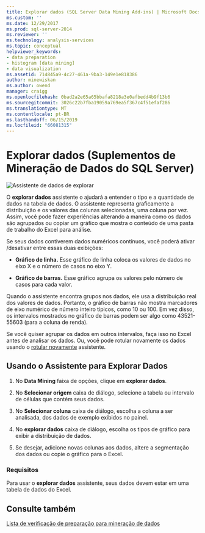 ```yaml
---
title: Explorar dados (SQL Server Data Mining Add-ins) | Microsoft Docs
ms.custom: ''
ms.date: 12/29/2017
ms.prod: sql-server-2014
ms.reviewer: ''
ms.technology: analysis-services
ms.topic: conceptual
helpviewer_keywords:
- data preparation
- histogram [data mining]
- data visualization
ms.assetid: 714845a9-4c27-461a-9ba3-149e1e818386
author: minewiskan
ms.author: owend
manager: craigg
ms.openlocfilehash: 0bad2a2e65a65bbafa8218a3e0afbedd4b9f13b6
ms.sourcegitcommit: 3026c22b7fba19059a769ea5f367c4f51efaf286
ms.translationtype: MT
ms.contentlocale: pt-BR
ms.lasthandoff: 06/15/2019
ms.locfileid: "66081315"
---
```

# <a name="explore-data-sql-server-data-mining-add-ins"></a>Explorar dados (Suplementos de Mineração de Dados do SQL Server)
  ![Assistente de dados de explorar](media/dmc-explore.gif "Assistente para explorar dados")  
  
 O **explorar dados** assistente o ajudará a entender o tipo e a quantidade de dados na tabela de dados. O assistente representa graficamente a distribuição e os valores das colunas selecionadas, uma coluna por vez. Assim, você pode fazer experiências alterando a maneira como os dados são agrupados ou copiar um gráfico que mostra o conteúdo de uma pasta de trabalho do Excel para análise.  
  
 Se seus dados contiverem dados numéricos contínuos, você poderá ativar /desativar entre essas duas exibições:  
  
-   **Gráfico de linha.** Esse gráfico de linha coloca os valores de dados no eixo X e o número de casos no eixo Y.  
  
-   **Gráfico de barras.** Esse gráfico agrupa os valores pelo número de casos para cada valor.  
  
 Quando o assistente encontra grupos nos dados, ele usa a distribuição real dos valores de dados. Portanto, o gráfico de barras não mostra marcadores de eixo numérico de número inteiro típicos, como 10 ou 100. Em vez disso, os intervalos mostrados no gráfico de barras podem ser algo como 43521-55603 (para a coluna de renda).  
  
 Se você quiser agrupar os dados em outros intervalos, faça isso no Excel antes de analisar os dados. Ou, você pode rotular novamente os dados usando o [rotular novamente](relabel-sql-server-data-mining-add-ins.md) assistente.  
  
## <a name="using-the-explore-data-wizard"></a>Usando o Assistente para Explorar Dados  
  
1.  No **Data Mining** faixa de opções, clique em **explorar dados**.  
  
2.  No **Selecionar origem** caixa de diálogo, selecione a tabela ou intervalo de células que contém seus dados.  
  
3.  No **Selecionar coluna** caixa de diálogo, escolha a coluna a ser analisada, dos dados de exemplo exibidos no painel.  
  
4.  No **explorar dados** caixa de diálogo, escolha os tipos de gráfico para exibir a distribuição de dados.  
  
5.  Se desejar, adicione novas colunas aos dados, altere a segmentação dos dados ou copie o gráfico para o Excel.  
  
### <a name="requirements"></a>Requisitos  
 Para usar o **explorar dados** assistente, seus dados devem estar em uma tabela de dados do Excel.   
  
## <a name="see-also"></a>Consulte também  
 [Lista de verificação de preparação para mineração de dados](checklist-of-preparation-for-data-mining.md)  
  
  
